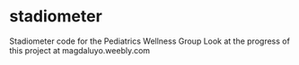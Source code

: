 # stadiometer
Stadiometer code for the Pediatrics Wellness Group
Look at the progress of this project at magdaluyo.weebly.com
